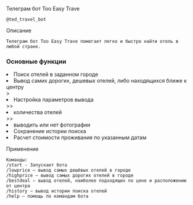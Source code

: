 Телеграм бот Too Easy Trave

    @ted_travel_bot

Описание

    Телеграм бот Too Easy Trave помогает легко и быстро найти отель в любой стране.
   
### Основные функции
  <li>Поиск отелей в заданном городе</li>
    <li>Вывод самих дорогих, дешевых отелей, либо находящихся ближе к центру</li>
    ><li>Настройка параметров вывода</li>
    >> <li>количества отелей</li>
    >> <li>выводить или нет фотографии</li>
    <li>Сохранение истории поиска</li>
    <li>Расчет стоимости проживания по указанным датам</li>


Применение

    Команды:
    /start - Запускает бота
    /lowprice — вывод самых дешёвых отелей в городе
    /highprice — вывод самых дорогих отелей в городе
    /bestdeal — вывод отелей, наиболее подходящих по цене и расположению от центра
    /history — вывод истории поиска отелей
    /help — помощь по командам бота
